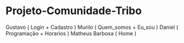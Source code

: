 # Projeto-Comunidade-Tribo
  Gustavo ( Login + Cadastro )
  Murilo ( Quem_somos + Eu_sou )
  Daniel ( Programação + Horarios )
  Matheus Barbosa ( Home )






